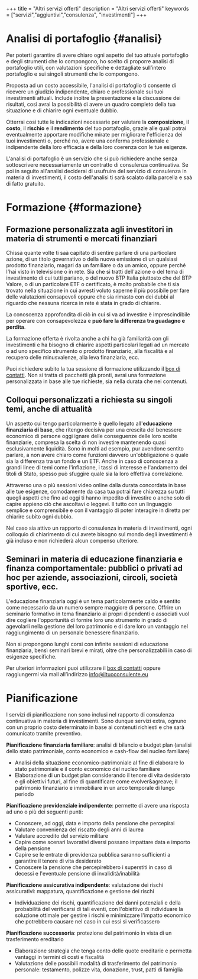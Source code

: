 +++
title = "Altri servizi offerti"
description = "Altri servizi offerti"
keywords = ["servizi","aggiuntivi","consulenza", "investimenti"]
+++
# Analisi di portafoglio {#analisi}

Per poterti garantire di avere chiaro ogni aspetto del tuo attuale portafoglio e degli strumenti che lo compongono, ho scelto di proporre analisi di portafoglio utili, con valutazioni specifiche e dettagliate sull’intero portafoglio e sui singoli strumenti che lo compongono.

Proposta ad un costo accessibile, l'analisi di portafoglio ti consente di ricevere un giudizio indipendente, chiaro e professionale sui tuoi investimenti attuali. Include inoltre la presentazione e la discussione dei risultati, così avrai la possibilità di avere un quadro completo della tua situazione e di chiarire ogni eventuale dubbio.

Otterrai cos&igrave; tutte le indicazioni necessarie per valutare la **composizione**, il **costo**, il **rischio** e il **rendimento** del tuo portafoglio, grazie alle quali potrai eventualmente apportare modifiche mirate per migliorare l'efficienza dei tuoi investimenti o, perch&eacute; no, avere una conferma professionale e indipendente della loro efficacia e della loro coerenza con le tue esigenze.

L'analisi di portafoglio &egrave; un servizio che si pu&ograve; richiedere anche senza sottoscrivere necessariamente un contratto di consulenza continuativa. Se poi in seguito all'analisi deciderai di usufruire del servizio di consulenza in materia di investimenti, il costo dell'analisi ti sar&agrave; scalato dalla parcella e sa&agrave; di fatto gratuito.

# Formazione {#formazione}

## Formazione personalizzata agli investitori in materia di strumenti e mercati finanziari

Chiss&agrave; quante volte ti sa&agrave; capitato di sentire parlare di una particolare azione, di un titolo governativo o della nuova emissione di un qualsiasi prodotto finanziario, magari da un familiare o da un amico, oppure perché l'hai visto in televisione o in rete. Sia che si tratti dell'azione o del tema di investimento di cui tutti parlano, o del nuovo BTP Italia piuttosto che del BTP Valore, o di un particolare ETF o certificato, &egrave; molto probabile che ti sia trovato nella situazione in cui avresti voluto saperne il pi&ugrave; possibile per fare delle valutazioni consapevoli oppure che sia rimasto con dei dubbi al riguardo che nessuna ricerca in rete &egrave; stata in grado di chiarire.

La conoscenza approfondita di ci&ograve; in cui si va ad investire &egrave; imprescindibile per operare con consapevolezza e **pu&ograve; fare la differenza tra guadagno e perdita**.

La formazione offerta &egrave; rivolta anche a chi ha gi&agrave; familiarit&agrave; con gli investimenti e ha bisogno di chiarire aspetti particolari legati ad un mercato o ad uno specifico strumento o prodotto finanziario, alla fiscalit&agrave; e al recupero delle minusvalenze, alla leva finanziaria, ecc.

Puoi richiedere subito la tua sessione di formazione utilizzando il [box di contatti](#box-contatti). Non si tratta di pacchetti gi&agrave; pronti, avrai una formazione personalizzata in base alle tue richieste, sia nella durata che nei contenuti.

## Colloqui personalizzati a richiesta su singoli temi, anche di attualit&agrave;

Un aspetto cui tengo particolarmente &egrave; quello legato all'**educazione finanziaria di base**, che ritengo decisiva per una crescita del benessere economico di persone oggi ignare delle conseguenze delle loro scelte finanziarie, compresa la scelta di non investire mantenendo quasi esclusivamente liquidit&agrave;. Sono in molti ad esempio, pur avendone sentito parlare, a non avere chiaro come funzioni davvero un'obbligazione o quale sia la differenza tra un fondo e un ETF. Anche in caso di conoscenza a grandi linee di temi come l'inflazione, i tassi di interesse e l'andamento dei titoli di Stato, spesso può sfuggire quale sia la loro effettiva correlazione. 

Attraverso una o pi&ugrave; sessioni video online dalla durata concordata in base alle tue esigenze, comodamente da casa tua potrai fare chiarezza su tutti quegli aspetti che fino ad oggi ti hanno impedito di investire o anche solo di capire appieno ci&ograve; che ascoltavi o leggevi. Il tutto con un linguaggio semplice e comprensibile e con il vantaggio di poter interagire in diretta per chiarire subito ogni dubbio.

Nel caso sia attivo un rapporto di consulenza in materia di investimenti, ogni colloquio di chiarimento di cui avrete bisogno sul mondo degli investimenti &egrave; gi&agrave; incluso e non richieder&agrave; alcun compenso ulteriore.

## Seminari in materia di educazione finanziaria e finanza comportamentale: pubblici o privati ad hoc per aziende, associazioni, circoli, società sportive, ecc.

L'educazione finanziaria oggi &egrave; un tema particolarmente caldo e sentito come necessario da un numero sempre maggiore di persone. Offrire un seminario formativo in tema finanziario ai propri dipendenti o associati vuol dire cogliere l'opportunità di fornire loro uno strumento in grado di agevolarli nella gestione del loro patrimonio e di dare loro un vantaggio nel raggiungimento di un personale benessere finanziario.

Non si propongono lunghi corsi con infinite sessioni di educazione finanziaria, bens&igrave; seminari brevi e mirati, oltre che personalizzabili in caso di esigenze specifiche.

Per ulteriori informazioni puoi utilizzare il [box di contatti](#box-contatti) oppure raggiungermi via mail all’indirizzo <a href="mailto:info@iltuoconsulente.eu">info@iltuoconsulente.eu</a>

# Pianificazione

I servizi di pianificazione non sono inclusi nel rapporto di consulenza continuativa in materia di investimenti. Sono dunque servizi extra, ognuno con un proprio costo determinato in base ai contenuti richiesti e che sar&agrave; comunicato tramite preventivo.

**Pianificazione finanziaria familiare**: analisi di bilancio e budget plan (analisi dello stato patrimoniale, conto economico e cash-flow del nucleo familiare)
- Analisi della situazione economico-patrimoniale al fine di elaborare lo stato patrimoniale e il conto economico del nucleo familiare
- Elaborazione di un budget plan considerando il tenore di vita desiderato e gli obiettivi futuri, al fine di quantificare come evolver&agreave; il patrimonio finanziario e immobiliare in un arco temporale di lungo periodo

**Pianificazione previdenziale indipendente**: permette di avere una risposta ad uno o pi&ugrave; dei seguenti punti:
- Conoscere, ad oggi, data e importo della pensione che percepirai
- Valutare convenienza del riscatto degli anni di laurea
- Valutare accredito del servizio militare
- Capire come scenari lavorativi diversi possano impattare data e importo della pensione
- Capire se le entrate di previdenza pubblica saranno sufficienti a garantire il tenore di vita desiderato
- Conoscere la pensione che percepirebbero i superstiti in caso di decessi e l'eventuale pensione di invalidit&agrave;/inabilit&agrave;

**Pianificazione assicurativa indipendente**: valutazione dei rischi assicurativi: mappatura, quantificazione e gestione dei rischi
- Individuazione dei rischi, quantificazione dei danni potenziali e della probabilit&agrave; del verificarsi di tali eventi, con l'obiettivo di individuare la soluzione ottimale per gestire i rischi e minimizzare l'impatto economico che potrebbero causare nel caso in cui essi si verificassero

**Pianificazione successoria**: protezione del patrimonio in vista di un trasferimento ereditario
- Elaborazione strategia che tenga conto delle quote ereditarie e permetta vantaggi in termini di costi e fiscalit&agrave;
- Valutazione delle possibili modalit&agrave; di trasferimento del patrimonio personale: testamento, polizze vita, donazione, trust, patti di famiglia
